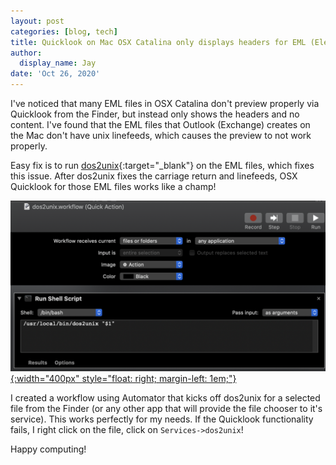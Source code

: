 ```yaml
---
layout: post
categories: [blog, tech]
title: Quicklook on Mac OSX Catalina only displays headers for EML (Electronic Mail) files
author:
  display_name: Jay
date: 'Oct 26, 2020'
---
```


I've noticed that many EML files in OSX Catalina don't preview properly via Quicklook from the Finder, but instead only shows the headers and no content.  I've found that the EML files that Outlook (Exchange) creates on the Mac don't have unix linefeeds, which causes the preview to not work properly.

Easy fix is to run [dos2unix](https://waterlan.home.xs4all.nl/dos2unix.html){:target="_blank"} on the EML files, which fixes this issue.  After dos2unix fixes the carriage return and linefeeds, OSX Quicklook for those EML files works like a champ!

[![dos2unix workflow](/assets/dos2unix_workflow.png){:width="400px" style="float: right; margin-left: 1em;"}](/assets/dos2unix_workflow.png)

I created a workflow using Automator that kicks off dos2unix for a selected file from the Finder (or any other app that will provide the file chooser to it's service).  This works perfectly for my needs.  If the Quicklook functionality fails, I right click on the file, click on ```Services->dos2unix```!

Happy computing!
